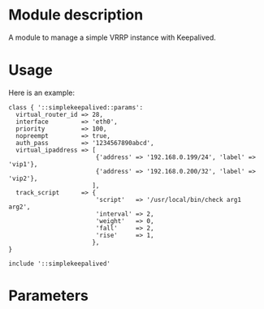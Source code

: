 # Module description

A module to manage a simple VRRP instance with Keepalived.




# Usage

Here is an example:

```puppet
class { '::simplekeepalived::params':
  virtual_router_id => 28,
  interface         => 'eth0',
  priority          => 100,
  nopreempt         => true,
  auth_pass         => '1234567890abcd',
  virtual_ipaddress => [
                        {'address' => '192.168.0.199/24', 'label' => 'vip1'},
                        {'address' => '192.168.0.200/32', 'label' => 'vip2'},
                       ],
  track_script      => {
                        'script'   => '/usr/local/bin/check arg1 arg2',
                        'interval' => 2,
                        'weight'   => 0,
                        'fall'     => 2,
                        'rise'     => 1,
                       },
}

include '::simplekeepalived'
```




# Parameters



